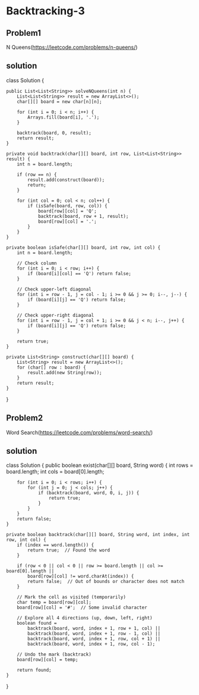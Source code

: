 # Backtracking-3

## Problem1 
N Queens(https://leetcode.com/problems/n-queens/)
## solution 
class Solution {

    public List<List<String>> solveNQueens(int n) {
        List<List<String>> result = new ArrayList<>();
        char[][] board = new char[n][n];

        for (int i = 0; i < n; i++) {
            Arrays.fill(board[i], '.');
        }

        backtrack(board, 0, result);
        return result;
    }

    private void backtrack(char[][] board, int row, List<List<String>> result) {
        int n = board.length;

        if (row == n) {
            result.add(construct(board));
            return;
        }

        for (int col = 0; col < n; col++) {
            if (isSafe(board, row, col)) {
                board[row][col] = 'Q';
                backtrack(board, row + 1, result);
                board[row][col] = '.';
            }
        }
    }

    private boolean isSafe(char[][] board, int row, int col) {
        int n = board.length;

        // Check column
        for (int i = 0; i < row; i++) {
            if (board[i][col] == 'Q') return false;
        }

        // Check upper-left diagonal
        for (int i = row - 1, j = col - 1; i >= 0 && j >= 0; i--, j--) {
            if (board[i][j] == 'Q') return false;
        }

        // Check upper-right diagonal
        for (int i = row - 1, j = col + 1; i >= 0 && j < n; i--, j++) {
            if (board[i][j] == 'Q') return false;
        }

        return true;
    }

    private List<String> construct(char[][] board) {
        List<String> result = new ArrayList<>();
        for (char[] row : board) {
            result.add(new String(row));
        }
        return result;
    }
}


## Problem2
Word Search(https://leetcode.com/problems/word-search/)

## solution

class Solution {
    public boolean exist(char[][] board, String word) {
        int rows = board.length;
        int cols = board[0].length;

        for (int i = 0; i < rows; i++) {
            for (int j = 0; j < cols; j++) {
                if (backtrack(board, word, 0, i, j)) {
                    return true;
                }
            }
        }
        return false;
    }

    private boolean backtrack(char[][] board, String word, int index, int row, int col) {
        if (index == word.length()) {
            return true;  // Found the word
        }

        if (row < 0 || col < 0 || row >= board.length || col >= board[0].length || 
            board[row][col] != word.charAt(index)) {
            return false;  // Out of bounds or character does not match
        }

        // Mark the cell as visited (temporarily)
        char temp = board[row][col];
        board[row][col] = '#';  // Some invalid character

        // Explore all 4 directions (up, down, left, right)
        boolean found = 
            backtrack(board, word, index + 1, row + 1, col) ||
            backtrack(board, word, index + 1, row - 1, col) ||
            backtrack(board, word, index + 1, row, col + 1) ||
            backtrack(board, word, index + 1, row, col - 1);

        // Undo the mark (backtrack)
        board[row][col] = temp;

        return found;
    }
}
